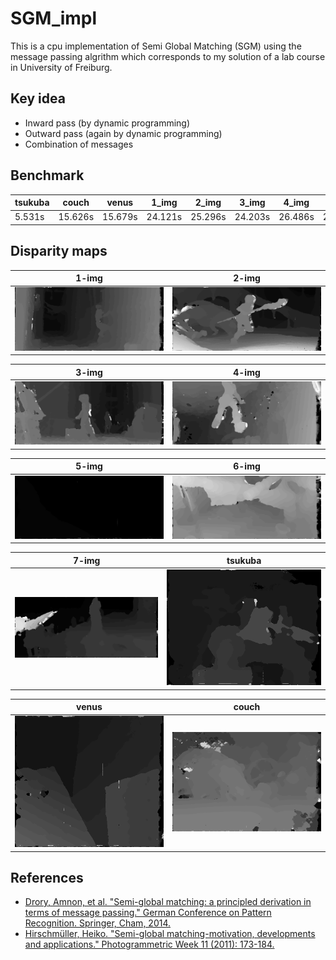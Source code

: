 # SGM_impl

This is a cpu implementation of Semi Global Matching (SGM) using the message passing algrithm which corresponds to my solution of a lab course in University of Freiburg.

## Key idea

- Inward pass (by dynamic programming)
- Outward pass (again by dynamic programming)
- Combination of messages

## Benchmark


tsukuba | couch | venus | 1_img | 2_img | 3_img | 4_img | 5_img | 6_img | 7_img
-- | -- | -- | -- | -- | -- | -- | -- | -- | --
5.531s | 15.626s | 15.679s | 24.121s | 25.296s | 24.203s | 26.486s | 22.608s | 28.027s | 23.222s

## Disparity maps

1-img | 2-img
-- | --
<img src="imgs/1-img.png" width="500">  | <img src="imgs/2-img.png" width="500">

3-img | 4-img
-- | --
<img src="imgs/3-img.png" width="500">  | <img src="imgs/4-img.png" width="500">

5-img | 6-img
-- | --
<img src="imgs/5-img.png" width="500">  | <img src="imgs/6-img.png" width="500">

7-img | tsukuba
-- | --
<img src="imgs/7-img.png" width="500">  | <img src="imgs/tsukuba.png" width="500">

venus | couch
-- | --
<img src="imgs/venus.png" width="500">  | <img src="imgs/couch.png" width="500">

## References

- [Drory, Amnon, et al. "Semi-global matching: a principled derivation in terms of message passing." German Conference on Pattern Recognition. Springer, Cham, 2014.](https://link.springer.com/chapter/10.1007/978-3-319-11752-2_4)
- [Hirschmüller, Heiko. "Semi-global matching-motivation, developments and applications." Photogrammetric Week 11 (2011): 173-184.](http://elib.dlr.de/73119/)
